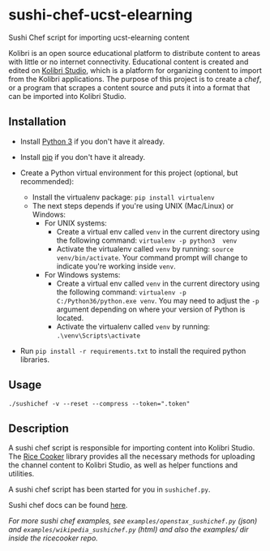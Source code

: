 # sushi-chef-ucst-elearning
Sushi Chef script for importing ucst-elearning content

Kolibri is an open source educational platform to distribute content to areas with
little or no internet connectivity. Educational content is created and edited on [Kolibri Studio](https://studio.learningequality.org),
which is a platform for organizing content to import from the Kolibri applications. The purpose
of this project is to create a *chef*, or a program that scrapes a content source and puts it
into a format that can be imported into Kolibri Studio. 


## Installation

* Install [Python 3](https://www.python.org/downloads/) if you don't have it already.

* Install [pip](https://pypi.python.org/pypi/pip) if you don't have it already.

* Create a Python virtual environment for this project (optional, but recommended):
   * Install the virtualenv package: `pip install virtualenv`
   * The next steps depends if you're using UNIX (Mac/Linux) or Windows:
      * For UNIX systems:
         * Create a virtual env called `venv` in the current directory using the
           following command: `virtualenv -p python3  venv`
         * Activate the virtualenv called `venv` by running: `source venv/bin/activate`.
           Your command prompt will change to indicate you're working inside `venv`.
      * For Windows systems:
         * Create a virtual env called `venv` in the current directory using the
           following command: `virtualenv -p C:/Python36/python.exe venv`.
           You may need to adjust the `-p` argument depending on where your version
           of Python is located.
         * Activate the virtualenv called `venv` by running: `.\venv\Scripts\activate`

* Run `pip install -r requirements.txt` to install the required python libraries.


## Usage

    ./sushichef -v --reset --compress --token=".token"



## Description

A sushi chef script is responsible for importing content into Kolibri Studio.
The [Rice Cooker](https://github.com/learningequality/ricecooker) library provides
all the necessary methods for uploading the channel content to Kolibri Studio,
as well as helper functions and utilities.

A sushi chef script has been started for you in `sushichef.py`.

Sushi chef docs can be found [here](https://github.com/learningequality/ricecooker/blob/master/README.md).

_For more sushi chef examples, see `examples/openstax_sushichef.py` (json) and
 `examples/wikipedia_sushichef.py` (html) and also the examples/ dir inside the ricecooker repo._
